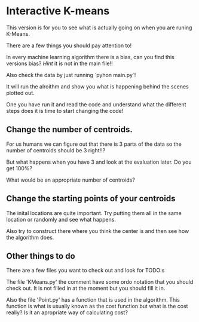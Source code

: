 # Interactive K-means

This version is for you to see what is actually going on when you are runing K-Means.

There are a few things you should pay attention to!

In every machine learning algorithm there is a bias, can you find this versions bias? *Hint* it is not in the main file!!

Also check the data by just running ´pyhon main.py´!

It will run the alroithm and show you what is happening behind the scenes plotted out.

One you have run it and read the code and understand what the different steps does it is time to start changing the code!

## Change the number of centroids.

For us humans we can figure out that there is 3 parts of the data so the number of centroids should be 3 right!!?

But what happens when you have 3 and look at the evaluation later. Do you get 100%?

What would be an appropriate number of centroids?

## Change the starting points of your centroids

The inital locations are quite important. Try putting them all in the same location or randomly and see what happens.

Also try to construct there where you think the center is and then see how the algorithm does.

## Other things to do

There are a few files you want to check out and look for TODO:s

The file 'KMeans.py' the comment have some ordo notation that you should check out. It is not filled in at the moment but you should fill it in.

Also the file 'Point.py' has a function that is used in the algorithm. This function is what is usually known as the cost function but what is the cost really? Is it an apropriate way of calculating cost? 